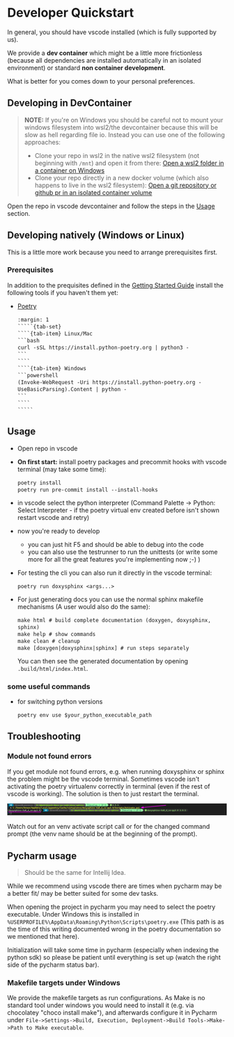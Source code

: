 <!--
=====================================================================================
 C O P Y R I G H T
-------------------------------------------------------------------------------------
 Copyright (c) 2022 by Robert Bosch GmbH. All rights reserved.

 Author(s):
 - Markus Braun, :em engineering methods AG (contracted by Robert Bosch GmbH)
=====================================================================================
-->

# Developer Quickstart

In general, you should have vscode installed (which is fully supported by us).

We provide a __dev container__ which might be a little more frictionless (because all dependencies are installed automatically in an isolated environment)
or standard __non container development__.

What is better for you comes down to your personal preferences.

## Developing in DevContainer

> __NOTE:__ If you're on Windows you should be careful not to mount your windows filesystem into wsl2/the devcontainer because this will be slow as hell regarding file io. Instead you can use one of the following approaches:
>
> - Clone your repo in wsl2 in the native wsl2 filesystem (not beginning with `/mnt`) and open it from there: [Open a wsl2 folder in a container on Windows](https://code.visualstudio.com/docs/remote/containers#_open-a-wsl-2-folder-in-a-container-on-windows)
> - Clone your repo directly in a new docker volume (which also happens to live in the wsl2 filesystem): [Open a git repository or github pr in an isolated container volume](https://code.visualstudio.com/docs/remote/containers#_quick-start-open-a-git-repository-or-github-pr-in-an-isolated-container-volume)

Open the repo in vscode devcontainer and follow the steps in the [Usage](#Usage) section.

## Developing natively (Windows or Linux)

This is a little more work because you need to arrange prerequisites first.

### Prerequisites

In addition to the prequisites defined in the [Getting Started Guide](getting_started.md#step-0-prerequisites) install
the following tools if you haven't them yet:

- [Poetry](https://python-poetry.org)

  ``````{card} Installation (see also <https://python-poetry.org/docs/master/#installation>)
  :margin: 1
  `````{tab-set}
  ````{tab-item} Linux/Mac
  ```bash
  curl -sSL https://install.python-poetry.org | python3 -
  ```
  ````
  ````{tab-item} Windows
  ```powershell
  (Invoke-WebRequest -Uri https://install.python-poetry.org -UseBasicParsing).Content | python -
  ```
  ````
  `````
  ``````

## Usage

- Open repo in vscode
- __On first start:__ install poetry packages and precommit hooks with vscode terminal (may take some time):

  ```shell
  poetry install
  poetry run pre-commit install --install-hooks
  ```

- in vscode select the python interpreter (Command Palette -> Python: Select Interpreter - if the poetry virtual env
  created before isn't shown restart vscode and retry)

- now you're ready to develop
  - you can just hit F5 and should be able to debug into the code
  - you can also use the testrunner to run the unittests
    (or write some more for all the great features you're implementing now ;-) )

- For testing the cli you can also run it directly in the vscode terminal:

  ```shell
  poetry run doxysphinx <args...>
  ```

- For just generating docs you can use the normal sphinx makefile mechanisms (A user would also do the same):

  ```shell
  make html # build complete documentation (doxygen, doxysphinx, sphinx)
  make help # show commands
  make clean # cleanup
  make [doxygen|doxysphinx|sphinx] # run steps separately
  ```

  You can then see the generated documentation by opening `.build/html/index.html`.

### some useful commands

- for switching python versions

  ```shell
  poetry env use $your_python_executable_path
  ```

## Troubleshooting

### Module not found errors

If you get module not found errors, e.g. when running doxysphinx or sphinx the problem might be the vscode terminal.
Sometimes vscode isn't activating the poetry virtualenv correctly in terminal (even if the rest of vscode is working).
The solution is then to just restart the terminal.

![screenshot on windows](resources/screenshot_vscode_terminal_venv_activate.png)

Watch out for an venv activate script call or for the changed command prompt (the venv name should be at the beginning
of the prompt).

## Pycharm usage

> Should be the same for Intellij Idea.

While we recommend using vscode there are times when pycharm may be a better fit/ may be better suited for some dev
tasks.

When opening the project in pycharm you may need to select the poetry executable. Under Windows this is installed in
`%USERPROFILE%\AppData\Roaming\Python\Scripts\poetry.exe`
(This path is as the time of this writing documented wrong in the poetry documentation so we mentioned that here).

Initialization will take some time in pycharm (especially when indexing the python sdk) so please be patient until
everything is set up (watch the right side of the pycharm status bar).

### Makefile targets under Windows

We provide the makefile targets as run configurations. As Make is no standard tool under windows you would need to
install it (e.g. via chocolatey "choco install make"), and afterwards configure it in Pycharm under
`File->Settings->Build, Execution, Deployment->Build Tools->Make->Path to Make executable`.
